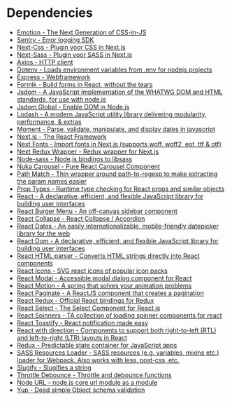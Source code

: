 # Dependencies

- [Emotion - The Next Generation of CSS-in-JS](https://github.com/emotion-js/emotion)
- [Sentry - Error logging SDK](https://github.com/getsentry/sentry-javascript/tree/master/packages/browser)
- [Next-Css - Plugin voor CSS in Next.js](https://github.com/zeit/next-plugins/tree/master/packages/next-css)
- [Next-Sass - Plugin voor SASS in Next.js](https://github.com/zeit/next-plugins/tree/master/packages/next-sass)
- [Axios - HTTP client](https://github.com/axios/axios)
- [Dotenv - Loads environment variables from .env for nodejs projects](https://github.com/motdotla/dotenv#readme)
- [Express - Webframework](https://github.com/expressjs/express)
- [Formik - Build forms in React, without the tears](https://github.com/jaredpalmer/formik)
- [Jsdom - A JavaScript implementation of the WHATWG DOM and HTML standards, for use with node.js](https://github.com/jsdom/jsdom)
- [Jsdom Global - Enable DOM in Node.js](https://github.com/rstacruz/jsdom-global)
- [Lodash - A modern JavaScript utility library delivering modularity, performance, & extras](https://github.com/lodash/lodash)
- [Moment - Parse, validate, manipulate, and display dates in javascript](https://github.com/moment/moment)
- [Next.js - The React Framework](https://github.com/zeit/next.js)
- [Next Fonts - Import fonts in Next.js (supports woff, woff2, eot, ttf & otf) ](https://github.com/rohanray/next-fonts)
- [Next Redux Wrapper - Redux wrapper for Next.js](
https://github.com/kirill-konshin/next-redux-wrapper)
- [Node-sass - Node.js bindings to libsass](
https://github.com/sass/node-sass)
- [Nuka Carousel - Pure React Carousel Component](
https://github.com/FormidableLabs/nuka-carousel)
- [Path Match - Thin wrapper around path-to-regexp to make extracting the param names easier](
https://github.com/pillarjs/path-match)
- [Prop Types - Runtime type checking for React props and similar objects](
https://github.com/facebook/prop-types)
- [React - A declarative, efficient, and flexible JavaScript library for building user interfaces](
https://github.com/facebook/react)
- [React Burger Menu - An off-canvas sidebar component](
https://github.com/negomi/react-burger-menu)
- [React Collapse - React Collapse / Accordion](
https://github.com/react-component/collapse)
- [React Dates - An easily internationalizable, mobile-friendly datepicker library for the web](
https://github.com/airbnb/react-dates)
- [React Dom - A declarative, efficient, and flexible JavaScript library for building user interfaces](
https://github.com/facebook/react)
- [React HTML parser - Converts HTML strings directly into React components](
https://github.com/wrakky/react-html-parser)
- [React Icons - SVG react icons of popular icon packs](
https://github.com/react-icons/react-icons)
- [React Modal - Accessible modal dialog component for React](
https://github.com/reactjs/react-modal)
- [React Motion - A spring that solves your animation problems](
https://github.com/chenglou/react-motion)
- [React Paginate - A ReactJS component that creates a pagination](
https://github.com/AdeleD/react-paginate)
- [React Redux - Official React bindings for Redux](
https://github.com/reduxjs/react-redux)
- [React Select - The Select Component for React.js](
https://github.com/JedWatson/react-select)
- [React Spinners - TA collection of loading spinner components for react](
https://github.com/davidhu2000/react-spinners)
- [React Toastify - React notification made easy](
https://github.com/fkhadra/react-toastify)
- [React with direction - Components to support both right-to-left (RTL) and left-to-right (LTR) layouts in React](
https://github.com/airbnb/react-with-direction)
- [Redux - Predictable state container for JavaScript apps](
https://github.com/reduxjs/redux)
- [SASS Resources Loader - SASS resources (e.g. variables, mixins etc.) loader for Webpack. Also works with less, post-css, etc.](
https://github.com/shakacode/sass-resources-loader)
- [Slugify - Slugifies a string](
https://github.com/simov/slugify)
- [Throttle Debounce - Throttle and debounce functions](
https://github.com/niksy/throttle-debounce)
- [Node URL - node.js core url module as a module](
https://github.com/defunctzombie/node-url)
- [Yup - Dead simple Object schema validation](
https://github.com/jquense/yup)